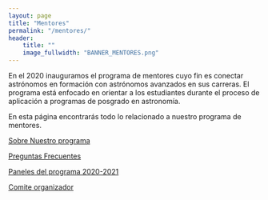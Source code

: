 ```yaml
---
layout: page
title: "Mentores"
permalink: "/mentores/"
header:
    title: ""
    image_fullwidth: "BANNER_MENTORES.png"
---
```


En el 2020 inauguramos el programa de mentores cuyo fin es conectar
astrónomos en formación con astrónomos avanzados en sus carreras. El programa
está enfocado en orientar a los estudiantes durante el proceso de aplicación
a programas de posgrado en astronomía.  

En esta página encontrarás todo lo relacionado a nuestro programa de mentores.


[Sobre Nuestro programa](https://recastronomia.github.io/mentores/programa/)

[Preguntas Frecuentes](https://recastronomia.github.io/mentores/preguntas/)

[Paneles del programa 2020-2021](https://recastronomia.github.io/mentores/paneles/)

[Comite organizador](https://recastronomia.github.io/mentores/comite/)
